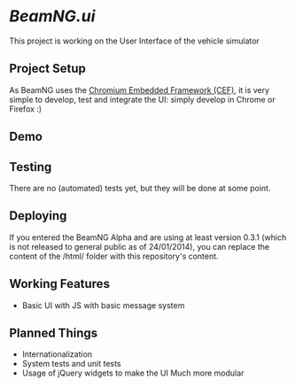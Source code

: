 # _BeamNG.ui_

This project is working on the User Interface of the vehicle simulator 

## Project Setup

As BeamNG uses the [Chromium Embedded Framework (CEF)](https://code.google.com/p/chromiumembedded/), it is very simple to develop, test and integrate the UI: simply develop in Chrome or Firefox :)

## Demo

## Testing

There are no (automated) tests yet, but they will be done at some point.

## Deploying

If you entered the BeamNG Alpha and are using at least version 0.3.1 (which is not released to general public as of 24/01/2014), you can replace the content of the /html/ folder with this repository's content.

## Working Features

* Basic UI with JS with basic message system

## Planned Things

* Internationalization
* System tests and unit tests
* Usage of jQuery widgets to make the UI Much more modular


